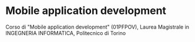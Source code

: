 # Mobile application development
Corso di "Mobile application development" (01PFPOV), Laurea Magistrale in INGEGNERIA INFORMATICA, Politecnico di Torino
